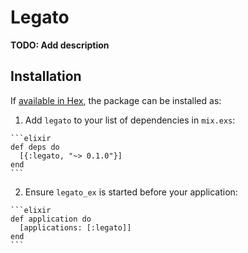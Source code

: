 # Legato

**TODO: Add description**

## Installation

If [available in Hex](https://hex.pm/docs/publish), the package can be installed as:

  1. Add `legato` to your list of dependencies in `mix.exs`:

    ```elixir
    def deps do
      [{:legato, "~> 0.1.0"}]
    end
    ```

  2. Ensure `legato_ex` is started before your application:

    ```elixir
    def application do
      [applications: [:legato]]
    end
    ```
